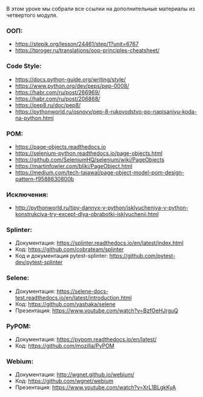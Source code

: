 <p>В этом уроке мы собрали все ссылки на дополнительные материалы из четвертого модуля.&nbsp;</p>

<h3>ООП:&nbsp;</h3>

<ul>
	<li><a href="https://stepik.org/lesson/24461/step/1?unit=6767" rel="noopener noreferrer nofollow">https://stepik.org/lesson/24461/step/1?unit=6767</a></li>
	<li><a href="https://tproger.ru/translations/oop-principles-cheatsheet/" rel="noopener noreferrer nofollow" target="_blank">https://tproger.ru/translations/oop-principles-cheatsheet/</a></li>
</ul>

<h3>Code Style:</h3>

<ul>
	<li><a href="https://docs.python-guide.org/writing/style/" rel="noopener noreferrer nofollow" target="_blank">https://docs.python-guide.org/writing/style/</a></li>
	<li><a href="https://www.python.org/dev/peps/pep-0008/" rel="noopener noreferrer nofollow" target="_blank">https://www.python.org/dev/peps/pep-0008/</a></li>
	<li><a href="https://habr.com/ru/post/266969/" rel="noopener noreferrer nofollow" target="_blank">https://habr.com/ru/post/266969/</a></li>
	<li><a href="https://habr.com/ru/post/206868/" rel="noopener noreferrer nofollow" target="_blank">https://habr.com/ru/post/206868/</a></li>
	<li><a href="https://pep8.ru/doc/pep8/" rel="noopener noreferrer nofollow" target="_blank">https://pep8.ru/doc/pep8/</a></li>
	<li><a href="https://pythonworld.ru/osnovy/pep-8-rukovodstvo-po-napisaniyu-koda-na-python.html" rel="noopener noreferrer nofollow" target="_blank">https://pythonworld.ru/osnovy/pep-8-rukovodstvo-po-napisaniyu-koda-na-python.html</a></li>
</ul>

<h3>POM:&nbsp;</h3>

<ul>
	<li><a href="https://page-objects.readthedocs.io/" rel="noopener noreferrer nofollow" target="_blank">https://page-objects.readthedocs.io</a></li>
	<li><a href="https://selenium-python.readthedocs.io/page-objects.html" rel="noopener noreferrer nofollow" target="_blank">https://selenium-python.readthedocs.io/page-objects.html</a></li>
	<li><a href="https://github.com/SeleniumHQ/selenium/wiki/PageObjects" rel="noopener noreferrer nofollow" target="_blank">https://github.com/SeleniumHQ/selenium/wiki/PageObjects</a></li>
	<li><a href="https://martinfowler.com/bliki/PageObject.html" rel="noopener noreferrer nofollow" target="_blank">https://martinfowler.com/bliki/PageObject.html</a></li>
	<li><a href="https://medium.com/tech-tajawal/page-object-model-pom-design-pattern-f9588630800b" rel="nofollow noopener noreferrer" target="_blank">https://medium.com/tech-tajawal/page-object-model-pom-design-pattern-f9588630800b</a></li>
</ul>

<h3>Исключения:&nbsp;</h3>

<ul>
	<li><a href="http://pythonworld.ru/tipy-dannyx-v-python/isklyucheniya-v-python-konstrukciya-try-except-dlya-obrabotki-isklyuchenij.html" rel="noopener noreferrer nofollow" target="_blank">http://pythonworld.ru/tipy-dannyx-v-python/isklyucheniya-v-python-konstrukciya-try-except-dlya-obrabotki-isklyuchenij.html</a>&nbsp;</li>
</ul>

<h3>Splinter:&nbsp;</h3>

<ul>
	<li>Документация:&nbsp;<a href="https://splinter.readthedocs.io/en/latest/index.html" rel="noopener noreferrer nofollow" target="_blank">https://splinter.readthedocs.io/en/latest/index.html</a></li>
	<li>Код:&nbsp;<a href="https://github.com/cobrateam/splinter" rel="noopener noreferrer nofollow" target="_blank">https://github.com/cobrateam/splinter</a></li>
	<li>Код и документация pytest-splinter:&nbsp;<a href="https://github.com/pytest-dev/pytest-splinter" rel="noopener noreferrer nofollow" target="_blank">https://github.com/pytest-dev/pytest-splinter</a></li>
</ul>

<h3>Selene:</h3>

<ul>
	<li>Документация:&nbsp;<a href="https://selene-docs-test.readthedocs.io/en/latest/introduction.html" rel="noopener noreferrer nofollow" target="_blank">https://selene-docs-test.readthedocs.io/en/latest/introduction.html</a></li>
	<li>Код:&nbsp;<a href="https://github.com/yashaka/selene" rel="noopener noreferrer nofollow" target="_blank">https://github.com/yashaka/selene</a></li>
	<li>Презентация:&nbsp;<a href="https://www.youtube.com/watch?v=BzfOeHJrguQ" rel="noopener noreferrer nofollow" target="_blank">https://www.youtube.com/watch?v=BzfOeHJrguQ</a></li>
</ul>

<h3>PyPOM:</h3>

<ul>
	<li>Документация:&nbsp;<a href="https://pypom.readthedocs.io/en/latest/" rel="noopener noreferrer nofollow" target="_blank">https://pypom.readthedocs.io/en/latest/</a></li>
	<li>Код:&nbsp;<a href="https://github.com/mozilla/PyPOM" rel="noopener noreferrer nofollow" target="_blank">https://github.com/mozilla/PyPOM</a></li>
</ul>

<h3>Webium:&nbsp;</h3>

<ul>
	<li>Документация:&nbsp;<a href="http://wgnet.github.io/webium/" rel="noopener noreferrer nofollow" target="_blank">http://wgnet.github.io/webium/</a></li>
	<li>Код:&nbsp;<a href="https://github.com/wgnet/webium" rel="noopener noreferrer nofollow" target="_blank">https://github.com/wgnet/webium</a></li>
	<li>Презентация:&nbsp;<a href="https://www.youtube.com/watch?v=XrL1BLgkKyA" rel="noopener noreferrer nofollow" target="_blank">https://www.youtube.com/watch?v=XrL1BLgkKyA</a></li>
</ul>